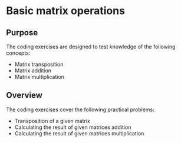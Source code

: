 # Basic matrix operations

## Purpose

The coding exercises are designed to test knowledge of the following concepts:

* Matrix transposition
* Matrix addition
* Matrix multiplication

## Overview

The coding exercises cover the following practical problems:
* Transposition of a given matrix
* Calculating the result of given matrices addition
* Calculating the result of given matrices multiplication
